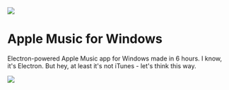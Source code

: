 <img src="./apple-music-icon.png" />

# Apple Music for Windows

Electron-powered Apple Music app for Windows made in 6 hours. I know, it's Electron. But hey, at least it's not iTunes - let's think this way.

<img src="./screenshot.png" />
